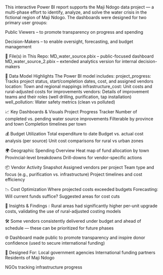 This interactive Power BI report supports the Maji Ndogo data project — a multi-phase effort to identify, analyze, and solve the water crisis in the fictional region of Maji Ndogo. The dashboards were designed for two primary user groups:

Public Viewers – to promote transparency on progress and spending

Decision-Makers – to enable oversight, forecasting, and budget management

📁 File(s) in This Repo:
MD_water_source.pbix – public-focused dashboard
MD_water_source_2.pbix – extended analytics version for internal decision-makers

🧩 Data Model Highlights
The Power BI model includes:
project_progress: Tracks project status, start/completion dates, cost, and assigned vendors
location: Town and regional mappings
infrastructure_cost: Unit costs and rural-adjusted costs for improvements
vendors: Details of improvement teams and their roles (well drilling, purification, tap installation)
well_pollution: Water safety metrics (clean vs polluted)

📈 Key Dashboards & Visuals
 Project Progress Tracker
Number of completed vs. pending water source improvements
Filterable by province and town
Completion timelines per town

💰 Budget Utilization
Total expenditure to date
Budget vs. actual cost analysis (per source)
Unit cost comparisons for rural vs urban zones

🌍 Geographic Spending Overview
Heat map of fund allocation by town
Provincial-level breakdowns
Drill-downs for vendor-specific actions

📦 Vendor Activity Snapshot
Assigned vendors per project
Team type and focus (e.g., purification vs. infrastructure)
Project timelines and cost efficiency

📉 Cost Optimization
Where projected costs exceeded budgets
Forecasting: Will current funds suffice?
Suggested areas for cost cuts

📌 Insights & Findings
💧 Rural areas had significantly higher per-unit upgrade costs, validating the use of rural-adjusted costing models

🛠 Some vendors consistently delivered under budget and ahead of schedule — these can be prioritized for future phases

🌐 Dashboard made public to promote transparency and inspire donor confidence (used to secure international funding)

👥 Designed For:
Local government agencies
International funding partners
Residents of Maji Ndogo

NGOs tracking infrastructure progress
